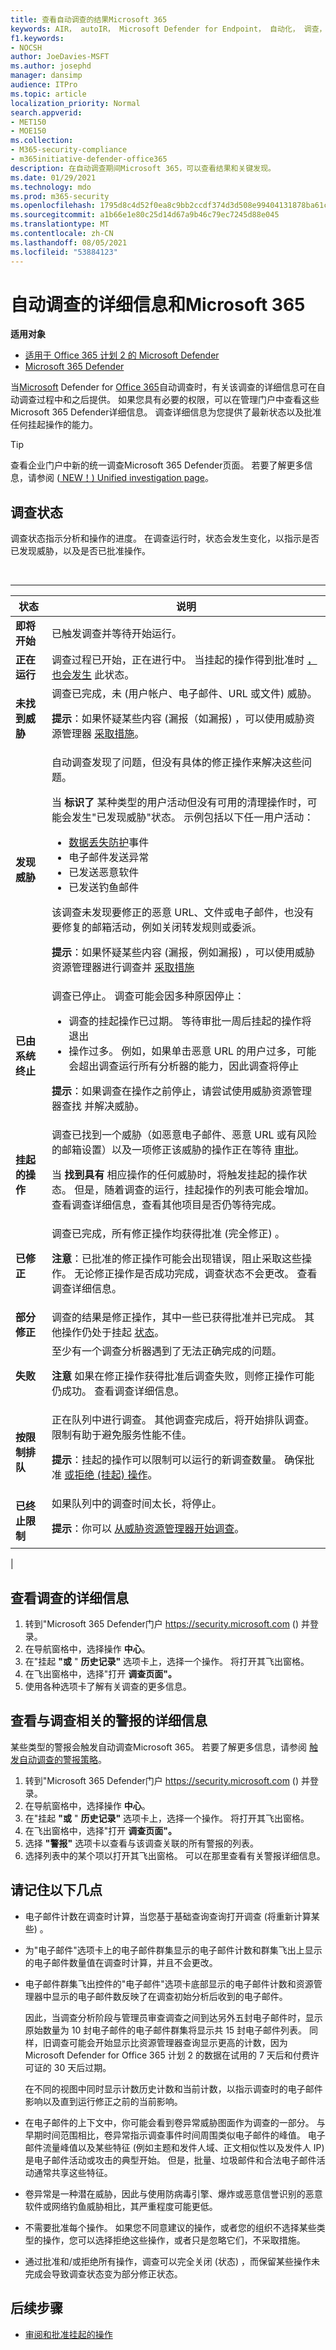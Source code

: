 ```yaml
---
title: 查看自动调查的结果Microsoft 365
keywords: AIR， autoIR， Microsoft Defender for Endpoint， 自动化， 调查， 修正， 操作
f1.keywords:
- NOCSH
author: JoeDavies-MSFT
ms.author: josephd
manager: dansimp
audience: ITPro
ms.topic: article
localization_priority: Normal
search.appverid:
- MET150
- MOE150
ms.collection:
- M365-security-compliance
- m365initiative-defender-office365
description: 在自动调查期间Microsoft 365，可以查看结果和关键发现。
ms.date: 01/29/2021
ms.technology: mdo
ms.prod: m365-security
ms.openlocfilehash: 1795d8c4d52f0ea8c9bb2ccdf374d3d508e99404131878ba61cd3e737c14ad72
ms.sourcegitcommit: a1b66e1e80c25d14d67a9b46c79ec7245d88e045
ms.translationtype: MT
ms.contentlocale: zh-CN
ms.lasthandoff: 08/05/2021
ms.locfileid: "53884123"
---
```

# <a name="details-and-results-of-an-automated-investigation-in-microsoft-365"></a>自动调查的详细信息和Microsoft 365

**适用对象**
- [适用于 Office 365 计划 2 的 Microsoft Defender](defender-for-office-365.md)
- [Microsoft 365 Defender](../defender/microsoft-365-defender.md)

当[Microsoft](office-365-air.md) Defender for [Office 365](defender-for-office-365.md)自动调查时，有关该调查的详细信息可在自动调查过程中和之后提供。 如果您具有必要的权限，可以在管理门户中查看这些Microsoft 365 Defender详细信息。 调查详细信息为您提供了最新状态以及批准任何挂起操作的能力。

> [!TIP]
> 查看企业门户中新的统一调查Microsoft 365 Defender页面。 若要了解更多信息，请参阅 ([ NEW！) Unified investigation page](../defender/m365d-autoir-results.md#new-unified-investigation-page)。

## <a name="investigation-status"></a>调查状态

调查状态指示分析和操作的进度。 在调查运行时，状态会发生变化，以指示是否已发现威胁，以及是否已批准操作。

<br>

****

|状态|说明|
|---|---|
|**即将开始**|已触发调查并等待开始运行。|
|**正在运行**|调查过程已开始，正在进行中。 当挂起的操作得到批准时 [，也会发生](air-review-approve-pending-completed-actions.md#approve-or-reject-pending-actions) 此状态。|
|**未找到威胁**|调查已完成，未 (用户帐户、电子邮件、URL 或文件) 威胁。 <p> **提示**：如果怀疑某些内容 (漏报（如漏报) ，可以使用威胁资源管理器 [采取措施](threat-explorer.md)。|
|**发现威胁**|自动调查发现了问题，但没有具体的修正操作来解决这些问题。 <p> 当 **标识了** 某种类型的用户活动但没有可用的清理操作时，可能会发生"已发现威胁"状态。 示例包括以下任一用户活动： <ul><li>[数据丢失防护](../../compliance/dlp-learn-about-dlp.md)事件</li><li>电子邮件发送异常</li><li>已发送恶意软件</li><li>已发送钓鱼邮件</li></ul> <p> 该调查未发现要修正的恶意 URL、文件或电子邮件，也没有要修复的邮箱活动，例如关闭转发规则或委派。 <p> **提示**：如果怀疑某些内容 (漏报，例如漏报) ，可以使用威胁资源管理器进行调查并 [采取措施](threat-explorer.md)|
|**已由系统终止**|调查已停止。 调查可能会因多种原因停止： <ul><li>调查的挂起操作已过期。 等待审批一周后挂起的操作将退出</li><li>操作过多。 例如，如果单击恶意 URL 的用户过多，可能会超出调查运行所有分析器的能力，因此调查将停止</li></ul> <p> **提示**：如果调查在操作之前停止，请尝试使用威胁资源管理器查找 [](threat-explorer.md)并解决威胁。|
|**挂起的操作**|调查已找到一个威胁（如恶意电子邮件、恶意 URL 或有风险的邮箱设置）以及一项修正该威胁的操作正在等待 [审批](air-review-approve-pending-completed-actions.md)。 <p> 当 **找到具有** 相应操作的任何威胁时，将触发挂起的操作状态。 但是，随着调查的运行，挂起操作的列表可能会增加。 查看调查详细信息，查看其他项目是否仍等待完成。|
|**已修正**|调查已完成，所有修正操作均获得批准 (完全修正) 。 <p> **注意**：已批准的修正操作可能会出现错误，阻止采取这些操作。 无论修正操作是否成功完成，调查状态不会更改。 查看调查详细信息。|
|**部分修正**|调查的结果是修正操作，其中一些已获得批准并已完成。 其他操作仍处于挂起 [状态](air-review-approve-pending-completed-actions.md)。|
|**失败**|至少有一个调查分析器遇到了无法正确完成的问题。 <p> **注意** 如果在修正操作获得批准后调查失败，则修正操作可能仍成功。 查看调查详细信息。|
|**按限制排队**|正在队列中进行调查。 其他调查完成后，将开始排队调查。 限制有助于避免服务性能不佳。  <p> **提示**：挂起的操作可以限制可以运行的新调查数量。 确保批准 [或拒绝 (挂起) 操作](air-review-approve-pending-completed-actions.md#approve-or-reject-pending-actions)。|
|**已终止限制**|如果队列中的调查时间太长，将停止。 <p> **提示**：你可以 [从威胁资源管理器开始调查](automated-investigation-response-office.md#example-a-security-administrator-triggers-an-investigation-from-threat-explorer)。|
|

## <a name="view-details-of-an-investigation"></a>查看调查的详细信息

1. 转到"Microsoft 365 Defender门户 <https://security.microsoft.com> () 并登录。
2. 在导航窗格中，选择操作 **中心**。
3. 在"挂起 **"或** " **历史记录"** 选项卡上，选择一个操作。 将打开其飞出窗格。
4. 在飞出窗格中，选择"打开 **调查页面"。** 
5. 使用各种选项卡了解有关调查的更多信息。

## <a name="view-details-about-an-alert-related-to-an-investigation"></a>查看与调查相关的警报的详细信息

某些类型的警报会触发自动调查Microsoft 365。 若要了解更多信息，请参阅 [触发自动调查的警报策略](office-365-air.md#which-alert-policies-trigger-automated-investigations)。

1. 转到"Microsoft 365 Defender门户 <https://security.microsoft.com> () 并登录。
2. 在导航窗格中，选择操作 **中心**。
3. 在"挂起 **"或** " **历史记录"** 选项卡上，选择一个操作。 将打开其飞出窗格。
4. 在飞出窗格中，选择"打开 **调查页面"。**
5. 选择 **"警报"** 选项卡以查看与该调查关联的所有警报的列表。
6. 选择列表中的某个项以打开其飞出窗格。 可以在那里查看有关警报详细信息。

## <a name="keep-the-following-points-in-mind"></a>请记住以下几点

- 电子邮件计数在调查时计算，当您基于基础查询查询打开调查 (将重新计算某些) 。

- 为"电子邮件"选项卡上的电子邮件群集显示的电子邮件计数和群集飞出上显示的电子邮件数量值在调查时计算，并且不会更改。

- 电子邮件群集飞出控件的"电子邮件"选项卡底部显示的电子邮件计数和资源管理器中显示的电子邮件数反映了在调查初始分析后收到的电子邮件。

  因此，当调查分析阶段与管理员审查调查之间到达另外五封电子邮件时，显示原始数量为 10 封电子邮件的电子邮件群集将显示共 15 封电子邮件列表。 同样，旧调查可能会开始显示比资源管理器查询显示更高的计数，因为 Microsoft Defender for Office 365 计划 2 的数据在试用的 7 天后和付费许可证的 30 天后过期。

  在不同的视图中同时显示计数历史计数和当前计数，以指示调查时的电子邮件影响以及直到运行修正之前的当前影响。

- 在电子邮件的上下文中，你可能会看到卷异常威胁图面作为调查的一部分。 与早期时间范围相比，卷异常指示调查事件时间周围类似电子邮件的峰值。 电子邮件流量峰值以及某些特征 (例如主题和发件人域、正文相似性以及发件人 IP) 是电子邮件活动或攻击的典型开始。 但是，批量、垃圾邮件和合法电子邮件活动通常共享这些特征。

- 卷异常是一种潜在威胁，因此与使用防病毒引擎、爆炸或恶意信誉识别的恶意软件或网络钓鱼威胁相比，其严重程度可能更低。

- 不需要批准每个操作。 如果您不同意建议的操作，或者您的组织不选择某些类型的操作，您可以选择拒绝这些操作，或者只是忽略它们，不采取措施。 

- 通过批准和/或拒绝所有操作，调查可以完全关闭 (状态) ，而保留某些操作未完成会导致调查状态变为部分修正状态。

## <a name="next-steps"></a>后续步骤

- [审阅和批准挂起的操作](air-review-approve-pending-completed-actions.md#approve-or-reject-pending-actions)
